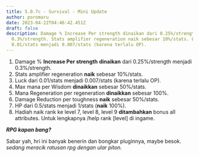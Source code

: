 ```yaml
---
title: 5.0.7c - Survival - Mini Update
author: poromaru
date: 2023-04-22T04:46:42.451Z
draft: false
description: Damage % Increase Per strength dinaikan dari 0.25%/strength menjadi
  0.3%/strength. Stats amplifier regeneration naik sebesar 10%/stats. Luck dari
  0.01/stats menjadi 0.007/stats (karena terlalu OP).
---
```

1. Damage % **Increase Per strength** **dinaikan** dari 0.25%/strength menjadi 0.3%/strength.
2. Stats amplifier regeneration **naik** sebesar 10%/stats.
3.  Luck dari 0.01/stats menjadi 0.007/stats (karena terlalu OP).
4. Max mana per Wisdom **dinaikkan** sebesar 50%/stats.
5. Mana Regeneration per regeneration **dinaikkan** sebesar 100%.
6. Damage Reduction per toughness **naik** sebesar 50%/stats.
7. HP dari 0.5/stats menjadi 1/stats (**naik** 100%).
8. Hadiah naik rank ke level 7, level 8, level 9 **ditambahkan** bonus all attributes. Untuk lengkapnya /help rank \[level] di ingame.

***RPG kapan bang?***

Sabar yah, hri ini banyak benerin dan bongkar pluginnya, maybe besok. *sedang meracik ratusan rpg dengan ular piton.*
